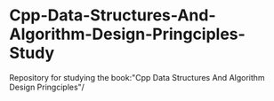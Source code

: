 # Cpp-Data-Structures-And-Algorithm-Design-Pringciples-Study
Repository for studying the book:"Cpp Data Structures And Algorithm Design Pringciples"/
